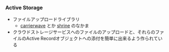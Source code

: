 ### Active Storage

* ファイルアップロードライブラリ
  * [carrierwave](https://github.com/carrierwaveuploader/carrierwave) とか [shrine](https://github.com/shrinerb/shrine) のなかま
* クラウドストレージサービスへのファイルのアップロードと、それらのファイルのActive Recordオブジェクトへの添付を簡単に出来るよう作られている
